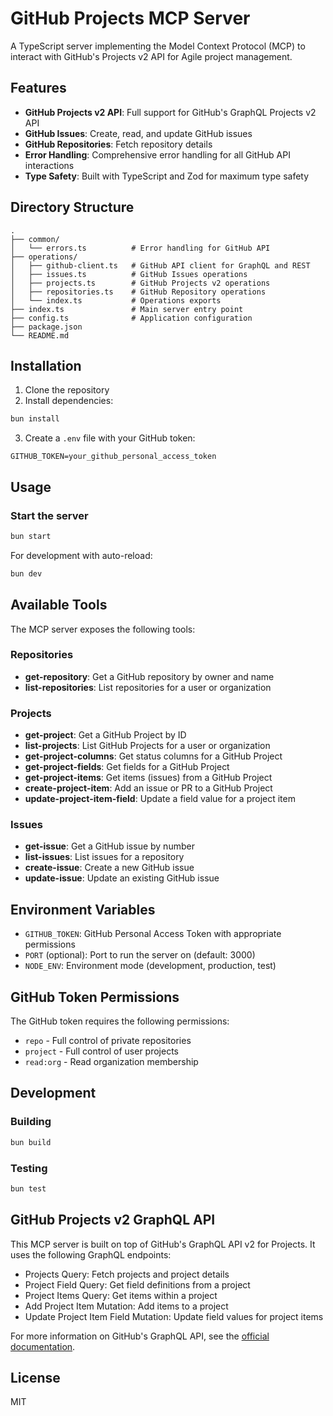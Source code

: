 # GitHub Projects MCP Server

A TypeScript server implementing the Model Context Protocol (MCP) to interact with GitHub's Projects v2 API for Agile project management.

## Features

- **GitHub Projects v2 API**: Full support for GitHub's GraphQL Projects v2 API
- **GitHub Issues**: Create, read, and update GitHub issues
- **GitHub Repositories**: Fetch repository details
- **Error Handling**: Comprehensive error handling for all GitHub API interactions
- **Type Safety**: Built with TypeScript and Zod for maximum type safety

## Directory Structure

```
.
├── common/
│   └── errors.ts          # Error handling for GitHub API
├── operations/
│   ├── github-client.ts   # GitHub API client for GraphQL and REST
│   ├── issues.ts          # GitHub Issues operations
│   ├── projects.ts        # GitHub Projects v2 operations
│   ├── repositories.ts    # GitHub Repository operations
│   └── index.ts           # Operations exports
├── index.ts               # Main server entry point
├── config.ts              # Application configuration
├── package.json
└── README.md
```

## Installation

1. Clone the repository
2. Install dependencies:

```bash
bun install
```

3. Create a `.env` file with your GitHub token:

```
GITHUB_TOKEN=your_github_personal_access_token
```

## Usage

### Start the server

```bash
bun start
```

For development with auto-reload:

```bash
bun dev
```

## Available Tools

The MCP server exposes the following tools:

### Repositories

- **get-repository**: Get a GitHub repository by owner and name
- **list-repositories**: List repositories for a user or organization

### Projects

- **get-project**: Get a GitHub Project by ID
- **list-projects**: List GitHub Projects for a user or organization
- **get-project-columns**: Get status columns for a GitHub Project
- **get-project-fields**: Get fields for a GitHub Project
- **get-project-items**: Get items (issues) from a GitHub Project
- **create-project-item**: Add an issue or PR to a GitHub Project
- **update-project-item-field**: Update a field value for a project item

### Issues

- **get-issue**: Get a GitHub issue by number
- **list-issues**: List issues for a repository
- **create-issue**: Create a new GitHub issue
- **update-issue**: Update an existing GitHub issue

## Environment Variables

- `GITHUB_TOKEN`: GitHub Personal Access Token with appropriate permissions
- `PORT` (optional): Port to run the server on (default: 3000)
- `NODE_ENV`: Environment mode (development, production, test)

## GitHub Token Permissions

The GitHub token requires the following permissions:

- `repo` - Full control of private repositories
- `project` - Full control of user projects
- `read:org` - Read organization membership

## Development

### Building

```bash
bun build
```

### Testing

```bash
bun test
```

## GitHub Projects v2 GraphQL API

This MCP server is built on top of GitHub's GraphQL API v2 for Projects. It uses the following GraphQL endpoints:

- Projects Query: Fetch projects and project details
- Project Field Query: Get field definitions from a project
- Project Items Query: Get items within a project
- Add Project Item Mutation: Add items to a project
- Update Project Item Field Mutation: Update field values for project items

For more information on GitHub's GraphQL API, see the [official documentation](https://docs.github.com/en/graphql).

## License

MIT
